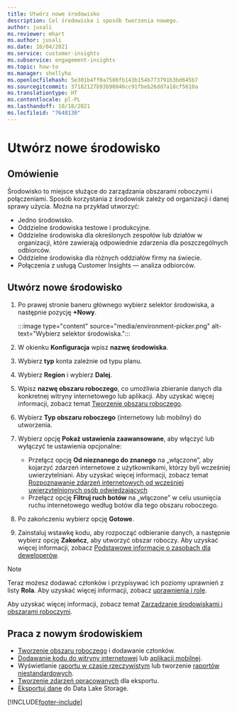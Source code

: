 ```yaml
---
title: Utwórz nowe środowisko
description: Cel środowiska i sposób tworzenia nowego.
author: jusali
ms.reviewer: mhart
ms.author: jusali
ms.date: 10/04/2021
ms.service: customer-insights
ms.subservice: engagement-insights
ms.topic: how-to
ms.manager: shellyha
ms.openlocfilehash: 5e301b4ff0a7586fb143b154b773791b3bd645b7
ms.sourcegitcommit: 37182127b93b90846cc91fbeb26dd7a18cf5610a
ms.translationtype: HT
ms.contentlocale: pl-PL
ms.lasthandoff: 10/18/2021
ms.locfileid: "7648130"
---
```

# <a name="create-a-new-environment"></a>Utwórz nowe środowisko 

## <a name="overview"></a>Omówienie

Środowisko to miejsce służące do zarządzania obszarami roboczymi i połączeniami. Sposób korzystania z środowisk zależy od organizacji i danej sprawy użycia. Można na przykład utworzyć:

- Jedno środowisko.
- Oddzielne środowiska testowe i produkcyjne.
- Oddzielne środowiska dla określonych zespołów lub działów w organizacji, które zawierają odpowiednie zdarzenia dla poszczególnych odbiorców.
- Oddzielne środowiska dla różnych oddziałów firmy na świecie.
- Połączenia z usługą Customer Insights — analiza odbiorców.

## <a name="create-a-new-environment"></a>Utwórz nowe środowisko

1. Po prawej stronie baneru głównego wybierz selektor środowiska, a następnie pozycję **+Nowy**.

   :::image type="content" source="media/environment-picker.png" alt-text="Wybierz selektor środowiska.":::

1. W okienku **Konfiguracja** wpisz **nazwę środowiska**.

1. Wybierz **typ** konta zależnie od typu planu.

1. Wybierz **Region** i wybierz **Dalej**. 

1. Wpisz **nazwę obszaru roboczego**, co umożliwia zbieranie danych dla konkretnej witryny internetowego lub aplikacji. Aby uzyskać więcej informacji, zobacz temat [Tworzenie obszaru roboczego](create-workspace.md).

1. Wybierz **Typ obszaru roboczego** (internetowy lub mobilny) do utworzenia. 

1. Wybierz opcję **Pokaż ustawienia zaawansowane**, aby włączyć lub wyłączyć te ustawienia opcjonalne:

   - Przełącz opcję **Od nieznanego do znanego** na „włączone”, aby kojarzyć zdarzeń internetowe z użytkownikami, którzy byli wcześniej uwierzytelniani. Aby uzyskać więcej informacji, zobacz temat [Rozpoznawanie zdarzeń internetowych od wcześniej uwierzytelnionych osób odwiedzających](unknown-to-known.md)
   - Przełącz opcję **Filtruj ruch botów** na „włączone” w celu usunięcia ruchu internetowego według botów dla tego obszaru roboczego. 

1. Po zakończeniu wybierz opcję **Gotowe**. 

1. Zainstaluj wstawkę kodu, aby rozpocząć odbieranie danych, a następnie wybierz opcję **Zakończ**, aby utworzyć obszar roboczy. Aby uzyskać więcej informacji, zobacz [Podstawowe informacje o zasobach dla deweloperów](developer-resources.md).

> [!NOTE]
> Teraz możesz dodawać członków i przypisywać ich poziomy uprawnień z listy **Rola**. Aby uzyskać więcej informacji, zobacz [uprawnienia i role](user-roles.md). 

Aby uzyskać więcej informacji, zobacz temat [Zarządzanie środowiskami i obszarami roboczymi](manage-environments-workspaces.md).

## <a name="work-with-your-new-environment"></a>Praca z nowym środowiskiem

- [Tworzenie obszaru roboczego](../engagement-insights/create-workspace.md) i dodawanie członków.
- [Dodawanie kodu do witryny internetowej](../engagement-insights/instrument-website.md) lub [aplikacji mobilnej](../engagement-insights/developer-resources.md#capture-events-from-mobile-apps).
- Wyświetlanie [raportu w czasie rzeczywistym](../engagement-insights/view-reports.md) lub tworzenie [raportów niestandardowych](../engagement-insights/custom-reports.md).
- [Tworzenie zdarzeń opracowanych](../engagement-insights/refined-events.md) dla eksportu.
- [Eksportuj dane](../engagement-insights/export-events.md) do Data Lake Storage.

[!INCLUDE[footer-include](../includes/footer-banner.md)]
